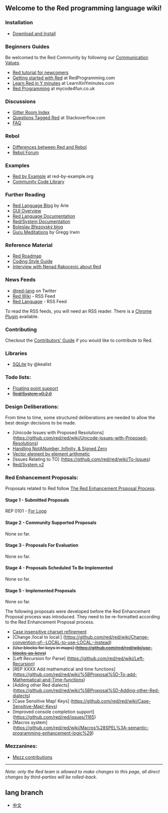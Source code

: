 ## Welcome to the Red programming language wiki!
### Installation
* [Download and Install](http://www.red-lang.org/p/download.html)

### Beginners Guides
Be welcomed to the Red Community by following our [Communication Values](https://github.com/red/red/wiki/Community-Communication-Values).
* [Red tutorial for newcomers](https://github.com/red/red/wiki/Red-tutorial-for-newcomers-English-version)
* [Getting started with Red](http://redprogramming.com/Getting%20Started.html) at RedProgramming.com
* [Learn Red in Y minutes](https://learnxinyminutes.com/docs/red/) at LearnXinYminutes.com
* [Red Programming](http://www.mycode4fun.co.uk/About-Red-Programming) at mycode4fun.co.uk

### Discussions
* [Gitter Room Index](https://github.com/red/red/wiki/Gitter-Room-Index)
* [Questions Tagged Red](http://stackoverflow.com/questions/tagged/red) at Stackoverflow.com
* [FAQ](https://github.com/red/red/wiki/FAQ)

### Rebol
* [Differences between Red and Rebol](https://github.com/red/red/wiki/Differences-between-Red-and-Rebol)
* [Rebol Forum](http://rebolforum.com/index.cgi?f=printtopic&topicnumber=48&archiveflag=new) 

### Examples
* [Red by Example](http://www.red-by-example.org/index.html) at red-by-example.org
* [Community Code Library](https://github.com/red/code)

### Further Reading
* [Red Language Blog](http://redlanguageblog.blogspot.co.uk/?view=flipcard) by Arie
* [GUI Overview](https://doc.red-lang.org/v/v0.6.0/gui/Overview.html)
* [Red Language Documentation](http://www.red-lang.org/p/documentation.html)
* [Red/System Documentation](http://static.red-lang.org/red-system-specs-light.html)
* [Boleslav Březovský blog](http://red.qyz.cz/)
* [Guru Meditations](https://github.com/red/red/wiki/Guru-Meditations#why-are-contexts-static) by Gregg Irwin

### Reference Material
* [Red Roadmap](http://www.red-lang.org/p/roadmap.html)
* [Coding Style Guide](https://doc.red-lang.org/v/v0.6.0/Coding-Style-Guide.html)
* [Interview with Nenad Rakocevic about Red](https://notamonadtutorial.com/interview-with-nenad-rakocevic-about-red-a-rebol-inspired-programming-language-681133e3fd1c)

### News Feeds
* [@red-lang](https://twitter.com/red_lang?lang=en) on Twitter
* [Red Wiki](https://github.com/red/red/wiki.atom) - RSS Feed
* [Red Language](http://www.red-lang.org/feeds/posts/default) - RSS Feed

To read the RSS feeds, you will need an RSS reader. There is a [Chrome Plugin](https://chrome.google.com/webstore/detail/rss-feed-reader/pnjaodmkngahhkoihejjehlcdlnohgmp?hl=en) available.

### Contributing 
Checkout the [Contributors' Guide](https://github.com/red/red/wiki/Contributor-Guidelines) if you would like to contribute to Red.

### Libraries
* [SQLite](https://github.com/kealist/RS-fossil-mirror/tree/master/SQLite/) by @kealist

### Todo lists:
* [Floating point support](https://github.com/red/red/wiki/Red-floating-point-support)
* <strike>[Red/System v0.2.0](https://github.com/dockimbel/Red/wiki/Red-System-v0.2.0-todo-list)</strike>

### Design Deliberations:

From time to time, some structured deliberations are needed to allow the best design decisions to be made.
* [Unicode Issues with Proposed Resolutions] (https://github.com/red/red/wiki/Unicode-Issues-with-Proposed-Resolutions)
* [Handling NotANumber, Infinity, & Signed Zero](https://github.com/red/red/wiki/The-Handling-of-NaNs,-INFs-and-signed-zeros.)
* [Vector element by element arithmetic ](https://github.com/red/red/wiki/Vector-Element-by-Element-Arithmetic)
* [Issues Relating to TO] (https://github.com/red/red/wiki/To-Issues)
* [Red/System v2](https://github.com/dockimbel/Red/wiki/Red-System-v2-Wish-List)

### Red Enhancement Proposals:

Proposals related to Red follow [The Red Enhancement Proposal Process](https://github.com/red/red/wiki/Red-Enhancement-Proposal-Process).

#### Stage 1 - Submitted Proposals

REP 0101 - [For Loop](https://github.com/red/red/wiki/REP-0101---For-loop-function)

#### Stage 2 - Community Supported Proposals

None so far.

#### Stage 3 - Proposals For Evaluation

None so far.

#### Stage 4 - Proposals Scheduled To Be Implemented

None so far.

#### Stage 5 - Implemented Proposals

None so far.

The following proposals were developed before the Red Enhancement Proposal process was introduced. They need to be re-formatted according to the Red Enhancement Proposal process.

* [Case insensitive charset refinement](https://github.com/red/red/wiki/Add-a-Refinement-to-the-charset-function-to-make-a-case-insensitive-bitset!)
* [Change /local to local:] (https://github.com/red/red/wiki/Change-convention-of--LOCAL-to-use-LOCAL:-instead)
* <strike>[Use blocks for keys in maps] (https://github.com/red/red/wiki/use-blocks-as-keys)</strike>
* [Left Recursion for Parse] (https://github.com/red/red/wiki/Left-Recursion)
* [REP XXXX Add mathematical and time functions] (https://github.com/red/red/wiki/%5BProposal%5D-To-add-Mathematical-and-Time-functions)
* [Adding other Red dialects] (https://github.com/red/red/wiki/%5BProposal%5D-Adding-other-Red-dialects)
* [Case Sensitive Map! Keys] (https://github.com/red/red/wiki/Case-Sensitive-Map!-Keys)
* [Improved console completion support] (https://github.com/red/red/issues/1165)
* [Macros system] (https://github.com/red/red/wiki/Macros%28SPEL%3A-semantic-programming-enhancement-logic%29)

### Mezzanines:
* [Mezz contributions](https://github.com/red/red/wiki/mezzanines)

_____
*Note: only the Red team is allowed to make changes to this page, all direct changes by third-parties will be rolled-back.*

## lang branch
* [中文](https://github.com/red/red/wiki/%E4%B8%AD%E6%96%87%E6%89%8B%E5%86%8C)
